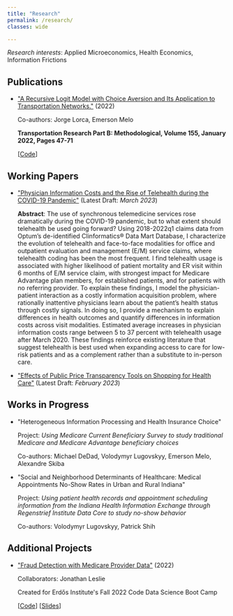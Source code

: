 ```yaml
---
title: "Research"
permalink: /research/
classes: wide

---
```


*Research interests*: Applied Microeconomics, Health Economics, Information Frictions

## Publications

- ["A Recursive Logit Model with Choice Aversion and Its Application to Transportation Networks."](https://doi.org/10.1016/j.trb.2021.10.011) (2022)

   Co-authors: Jorge Lorca, Emerson Melo
   
   **Transportation Research Part B: Methodological, Volume 155, January 2022, Pages 47-71**
   
   [[Code](https://github.com/austinknies/choiceaversion_recursivelogit)]

## Working Papers

- ["Physician Information Costs and the Rise of Telehealth during the COVID-19 Pandemic"](https://austinknies.github.io/AK_PhysicianInformationCosts_WP.pdf) (Latest Draft: *March 2023*)

   **Abstract**: The use of synchronous telemedicine services rose dramatically during the COVID-19 pandemic, but to what extent should telehealth be used going forward? Using 2018-2022q1 claims data from Optum’s de-identified Clinformatics®️ Data Mart Database, I characterize the evolution of telehealth and face-to-face modalities for office and outpatient evaluation and management (E/M) service claims, where telehealth coding has been the most frequent. I find telehealth usage is associated with higher likelihood of patient mortality and ER visit within 6 months of E/M service claim, with strongest impact for Medicare Advantage plan members, for established patients, and for patients with no referring provider. To explain these findings, I model the physician-patient interaction as a costly information acquisition problem, where rationally inattentive physicians learn about the patient’s health status through costly signals. In doing so, I provide a mechanism to explain differences in health outcomes and quantify differences in information costs across visit modalities. Estimated average increases in physician information costs range between 5 to 37 percent with telehealth usage after March 2020. These findings reinforce existing literature that suggest telehealth is best used when expanding access to care for low-risk patients and as a complement rather than a substitute to in-person care.

- ["Effects of Public Price Transparency Tools on Shopping for Health Care"](https://austinknies.github.io/Effects_PriceTransparency_SFC_Knies2023.pdf) (Latest Draft: *February 2023*)
  
## Works in Progress

- "Heterogeneous Information Processing and Health Insurance Choice"

   Project: *Using Medicare Current Beneficiary Survey to study traditional Medicare and Medicare Advantage beneficiary choices*

   Co-authors: Michael DeDad, Volodymyr Lugovskyy, Emerson Melo, Alexandre Skiba
   
- "Social and Neighborhood Determinants of Healthcare: Medical Appointments No-Show Rates in Urban and Rural Indiana"

   Project: *Using patient health records and appointment scheduling information from the Indiana Health Information Exchange through Regenstrief Institute Data Core to study no-show behavior*

   Co-authors: Volodymyr Lugovskyy, Patrick Shih

## Additional Projects

- ["Fraud Detection with Medicare Provider Data"](https://github.com/austinknies/fall22-bloom/blob/main/Executive%20Summary.pdf) (2022)

   Collaborators: Jonathan Leslie
   
   Created for Erdős Institute's Fall 2022 Code Data Science Boot Camp
   
   [[Code](https://github.com/austinknies/fall22-bloom)] 
   [[Slides](https://github.com/austinknies/fall22-bloom/blob/main/Slides.pdf)]
